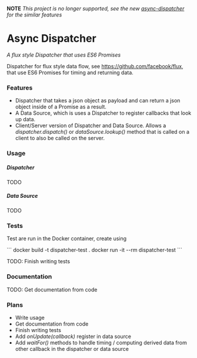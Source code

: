 **NOTE**
*This project is no longer supported, see the new [async-dispatcher](https://github.com/nheyn/async-dispatcher) for the similar features*

# Async Dispatcher
*A flux style Dispatcher that uses ES6 Promises*

Dispatcher for flux style data flow, see https://github.com/facebook/flux, that use ES6 Promises for timing and returning data.

### Features
* Dispatcher that takes a json object as payload and can return a json object inside of a Promise as a result.
* A Data Source, which is uses a Dispatcher to register callbacks that look up data.
* Client/Server version of Dispatcher and Data Source. Allows a *dispatcher.dispatch()* or *dataSource.lookup()* method that is called on a client to also be called on the server.

### Usage
##### Dispatcher
TODO
##### Data Source
TODO

### Tests
Test are run in the Docker container, create using

\`\`\`
docker build -t dispatcher-test .
docker run -it --rm dispatcher-test
\`\`\`

TODO: Finish writing tests

### Documentation
TODO: Get documentation from code

### Plans
* Write usage
* Get documentation from code
* Finish writing tests
* Add *onUpdate(callback)* register in data source
* Add *waitFor()* methods to handle timing / computing derived data from other callback in the dispatcher or data source
